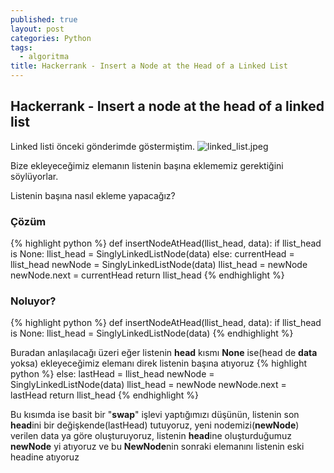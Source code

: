 ```yaml
---
published: true
layout: post
categories: Python
tags:
  - algoritma
title: Hackerrank - Insert a Node at the Head of a Linked List
---
```

##  Hackerrank - Insert a node at the head of a linked list

Linked listi önceki gönderimde göstermiştim.
![linked_list.jpeg]({{site.baseurl}}/images/linked_list/linked_list.jpeg)

Bize ekleyeceğimiz elemanın listenin başına eklememiz gerektiğini söylüyorlar.

Listenin başına nasıl ekleme yapacağız?
### Çözüm
{% highlight python %}
def insertNodeAtHead(llist_head, data):
    if llist_head is None:
        llist_head = SinglyLinkedListNode(data)
    else:
        currentHead = llist_head
        newNode = SinglyLinkedListNode(data)
        llist_head = newNode
        newNode.next = currentHead
    return llist_head
{% endhighlight %}


### Noluyor?
{% highlight python %}
def insertNodeAtHead(llist_head, data):
    if llist_head is None:
        llist_head = SinglyLinkedListNode(data)
{% endhighlight %}

Buradan anlaşılacağı üzeri eğer listenin **head** kısmı **None** ise(head de **data** yoksa) ekleyeceğimiz elemanı direk listenin başına atıyoruz
{% highlight python %}
    else:
        lastHead = llist_head
        newNode = SinglyLinkedListNode(data)
        llist_head = newNode
        newNode.next = lastHead
    return llist_head
{% endhighlight %}

Bu kısımda ise basit bir "**swap**" işlevi yaptığımızı düşünün, listenin son **head**ini bir değişkende(lastHead) tutuyoruz, yeni nodemizi(**newNode**) verilen data ya göre oluşturuyoruz, listenin **head**ine oluşturduğumuz **newNode** yi atıyoruz ve bu **NewNode**nin sonraki elemanını listenin eski headine atıyoruz
